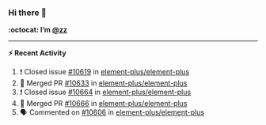 ### Hi there 👋

**:octocat: I’m [@zz](https://github.com/holazz)**

---

**:zap: Recent Activity**

<!--START_SECTION:activity-->
1. ❗️ Closed issue [#10619](https://github.com/element-plus/element-plus/issues/10619) in [element-plus/element-plus](https://github.com/element-plus/element-plus)
2. 🎉 Merged PR [#10633](https://github.com/element-plus/element-plus/pull/10633) in [element-plus/element-plus](https://github.com/element-plus/element-plus)
3. ❗️ Closed issue [#10664](https://github.com/element-plus/element-plus/issues/10664) in [element-plus/element-plus](https://github.com/element-plus/element-plus)
4. 🎉 Merged PR [#10666](https://github.com/element-plus/element-plus/pull/10666) in [element-plus/element-plus](https://github.com/element-plus/element-plus)
5. 🗣 Commented on [#10606](https://github.com/element-plus/element-plus/issues/10606) in [element-plus/element-plus](https://github.com/element-plus/element-plus)
<!--END_SECTION:activity-->
